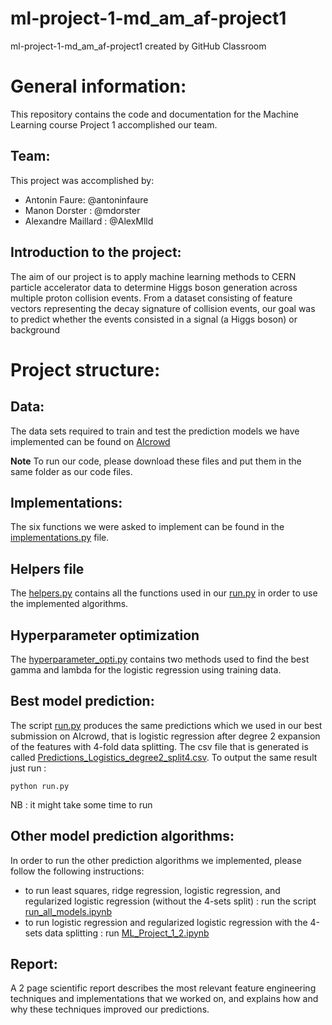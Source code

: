 # ml-project-1-md_am_af-project1
ml-project-1-md_am_af-project1 created by GitHub Classroom

# General information:
This repository contains the code and documentation for the Machine Learning course Project 1 accomplished our team.

## Team:
This project was accomplished by:
- Antonin Faure: @antoninfaure
- Manon Dorster : @mdorster
- Alexandre Maillard : @AlexMlld

## Introduction to the project:

The aim of our project is to apply machine learning methods to CERN particle accelerator data to determine Higgs boson
generation across multiple proton collision events. From a dataset consisting of feature vectors representing the decay
signature of collision events, our goal was to predict whether the events consisted in a signal (a Higgs boson) or background

# Project structure: 

## Data:

The data sets required to train and test the prediction models we have implemented can be found on [AIcrowd](https://www.aicrowd.com/challenges/epfl-machine-learning-higgs/dataset_files)

**Note**
To run our code, please download these files and put them in the same folder as our code files. 

## Implementations:
The six functions we were asked to implement can be found in the [implementations.py](implementations.py) file. 

## Helpers file
The [helpers.py](helpers.py) contains all the functions used in our [run.py](run.py) in order to use the implemented algorithms.

## Hyperparameter optimization
The [hyperparameter_opti.py](hyperparameter_opti.py) contains two methods used to find the best gamma and lambda for the logistic regression using training data.

## Best model prediction:

The script [run.py](run.py) produces the same predictions which we used in our best submission on AIcrowd, that is logistic regression after degree 2 expansion of the features with 4-fold data splitting.
The csv file that is generated is called [Predictions_Logistics_degree2_split4.csv](Predictions_Logistics_degree2_split4.csv).
To output the same result just run :
```
python run.py
```
NB : it might take some time to run

## Other model prediction algorithms:
In order to run the other prediction algorithms we implemented, please follow the following instructions:
- to run least squares, ridge regression, logistic regression, and regularized logistic regression (without the 4-sets split) : run the script [run_all_models.ipynb](run_all_models.ipynb)
- to run logistic regression and regularized logistic regression with the 4-sets data splitting : run [ML_Project_1_2.ipynb](ML_Project_1_2.ipynb)

## Report:

A 2 page scientific report describes the most relevant feature engineering techniques and implementations that we worked on, and explains how and why these techniques improved our predictions. 
